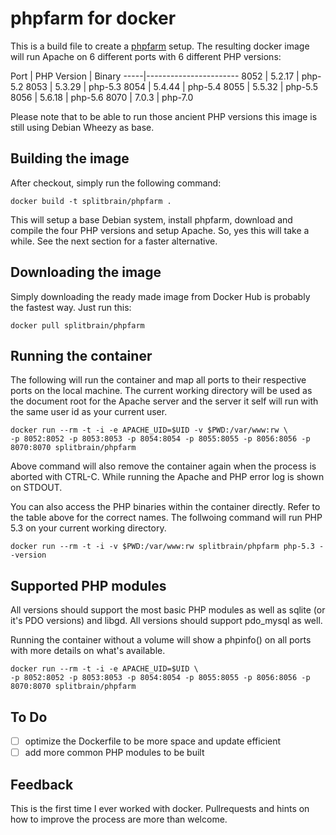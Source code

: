 phpfarm for docker
==================

This is a build file to create a [phpfarm](http://sourceforge.net/projects/phpfarm/)
setup. The resulting docker image will run Apache on 6 different ports with 6
different PHP versions:

Port | PHP Version | Binary
-----|-----------------------
8052 | 5.2.17      | php-5.2
8053 | 5.3.29      | php-5.3
8054 | 5.4.44      | php-5.4
8055 | 5.5.32      | php-5.5
8056 | 5.6.18      | php-5.6
8070 | 7.0.3       | php-7.0

Please note that to be able to run those ancient PHP versions this image is still
using Debian Wheezy as base.

Building the image
------------------

After checkout, simply run the following command:

    docker build -t splitbrain/phpfarm .

This will setup a base Debian system, install phpfarm, download and compile the four
PHP versions and setup Apache. So, yes this will take a while. See the next section
for a faster alternative.

Downloading the image
-----------------

Simply downloading the ready made image from Docker Hub is probably the fastest
way. Just run this:

    docker pull splitbrain/phpfarm

Running the container
---------------------

The following will run the container and map all ports to their respective ports on the
local machine. The current working directory will be used as the document root for
the Apache server and the server it self will run with the same user id as your current
user.

    docker run --rm -t -i -e APACHE_UID=$UID -v $PWD:/var/www:rw \
    -p 8052:8052 -p 8053:8053 -p 8054:8054 -p 8055:8055 -p 8056:8056 -p 8070:8070 splitbrain/phpfarm

Above command will also remove the container again when the process is aborted with
CTRL-C. While running the Apache and PHP error log is shown on STDOUT.


You can also access the PHP binaries within the container directly. Refer to the table
above for the correct names. The follwoing command will run PHP 5.3 on your current
working directory.

    docker run --rm -t -i -v $PWD:/var/www:rw splitbrain/phpfarm php-5.3 --version

Supported PHP modules
---------------------

All versions should support the most basic PHP modules as well as sqlite (or it's PDO
versions) and libgd. All versions should support pdo\_mysql as well.

Running the container without a volume will show a phpinfo() on all ports with
more details on what's available.

    docker run --rm -t -i -e APACHE_UID=$UID \
    -p 8052:8052 -p 8053:8053 -p 8054:8054 -p 8055:8055 -p 8056:8056 -p 8070:8070 splitbrain/phpfarm

To Do
-----

- [ ] optimize the Dockerfile to be more space and update efficient
- [ ] add more common PHP modules to be built

Feedback
--------

This is the first time I ever worked with docker. Pullrequests and hints on how
to improve the process are more than welcome.
